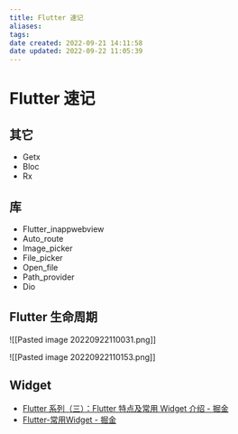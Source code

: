 ```yaml
---
title: Flutter 速记
aliases: 
tags: 
date created: 2022-09-21 14:11:58
date updated: 2022-09-22 11:05:39
---
```


# Flutter 速记

## 其它

 - Getx
 - Bloc
 - Rx

## 库

- Flutter_inappwebview
- Auto_route
- Image_picker
- File_picker
- Open_file
- Path_provider
- Dio

## Flutter 生命周期

![[Pasted image 20220922110031.png]]

![[Pasted image 20220922110153.png]]

## Widget

- [Flutter 系列（三）：Flutter 特点及常用 Widget 介绍 - 掘金](https://juejin.cn/post/7134343543975313445)
- [Flutter-常用Widget - 掘金](https://juejin.cn/post/7025196336253239303)
